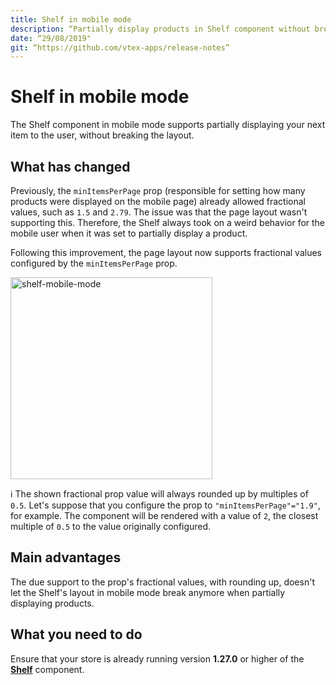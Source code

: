```yaml
---
title: Shelf in mobile mode
description: “Partially display products in Shelf component without breaking the page layout.”
date: “29/08/2019"
git: “https://github.com/vtex-apps/release-notes”
---
```



# Shelf in mobile mode

The Shelf component in mobile mode supports partially displaying your next item to the user, without breaking the layout. 

## What has changed

Previously, the `minItemsPerPage` prop (responsible for setting how many products were displayed on the mobile page) already allowed fractional values, such as `1.5` and `2.79`. The issue was that the page layout wasn't supporting this. Therefore, the Shelf always took on a weird behavior for the mobile user when it was set to partially display a product. 

Following this improvement, the page layout now supports fractional values configured by the `minItemsPerPage` prop.

<img width="323" alt="shelf-mobile-mode" src="https://user-images.githubusercontent.com/52087100/63977586-983ddf00-ca8a-11e9-8b68-5d30e8d60c46.png">

:information_source: The shown fractional prop value will always rounded up by multiples of `0.5`. Let's suppose that you configure the prop to `"minItemsPerPage"="1.9"`, for example. The component will be rendered with a value of `2`, the closest multiple of `0.5` to the value originally configured. 

## Main advantages

The due support to the prop's fractional values, with rounding up, doesn't let the Shelf's layout in mobile mode break anymore when partially displaying products. 

## What you need to do

Ensure that your store is already running version **1.27.0** or higher of the [**Shelf**](https://github.com/vtex-apps/shelf) component. 
